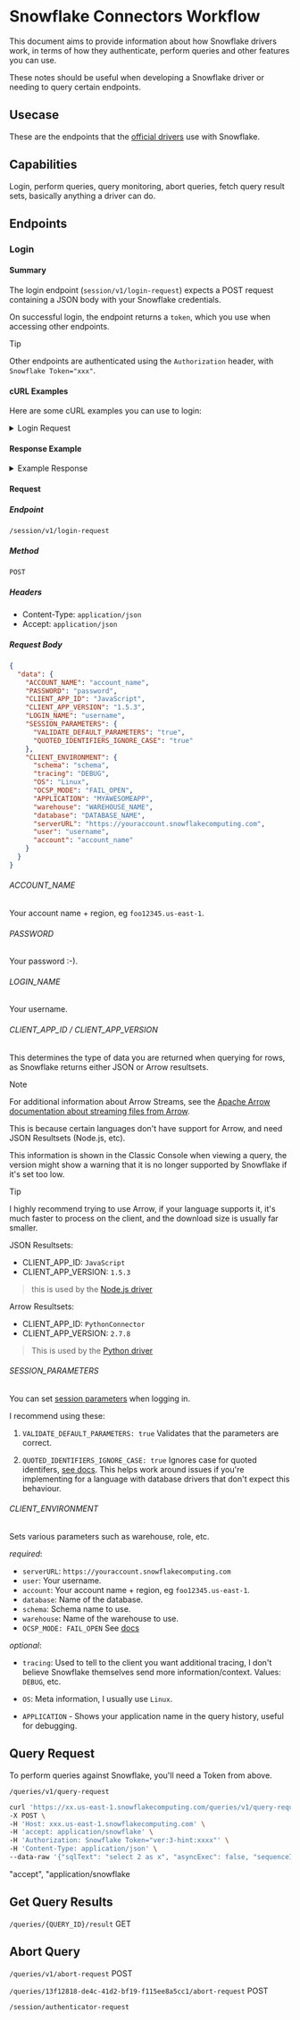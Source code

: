 # Snowflake Connectors Workflow

This document aims to provide information about how Snowflake drivers work, in terms of how they authenticate, perform queries and other features you can use.

These notes should be useful when developing a Snowflake driver or needing to query certain endpoints.

## Usecase
These are the endpoints that the [official drivers](https://docs.snowflake.com/en/developer-guide/drivers) use with Snowflake.

## Capabilities
Login, perform queries, query monitoring, abort queries, fetch query result sets, basically anything a driver can do.

## Endpoints

### Login
#### Summary
The login endpoint (`session/v1/login-request`) expects a POST request containing a JSON body with your Snowflake credentials.

On successful login, the endpoint returns a `token`, which you use when accessing other endpoints.

> [!TIP]
> Other endpoints are authenticated using the `Authorization` header, with `Snowflake Token="xxx"`.

#### cURL Examples

Here are some cURL examples you can use to login:

<details>
<summary>Login Request</summary>

```sh
curl 'https://xxx.us-east-1.snowflakecomputing.com/session/v1/login-request' \
-X POST \
-H 'Host: xxx.us-east-1.snowflakecomputing.com' \
-H 'Accept: application/json' \
-H 'Content-Type: application/json' \
--data-raw '{
  "data": {
    "ACCOUNT_NAME": "xxx.us-east-1",
    "PASSWORD": "xxx",
    "CLIENT_APP_ID": "JavaScript",
    "CLIENT_APP_VERSION": "1.5.3",
    "LOGIN_NAME": "yourusername",
    "SESSION_PARAMETERS": {
      "VALIDATE_DEFAULT_PARAMETERS": "true",
      "QUOTED_IDENTIFIERS_IGNORE_CASE": "true"
    },
    "CLIENT_ENVIRONMENT": {
      "schema": "yourschema",
      "tracing": "DEBUG",
      "OS": "Linux",
      "OCSP_MODE": "FAIL_OPEN",
      "APPLICATION": "MYAWESOMEAPP",
      "warehouse": "yourwarehouse",
      "database": "yourdatabase",
      "serverURL": "https://xxx.us-east-1.snowflakecomputing.com",
      "user": "yourusername",
      "account": "xxx.us-east-1"
    }
  }
}
'
```

</details>

#### Response Example

<details>
<summary>Example Response</summary>

Valid response:

```json

{
  "data": {
    "masterToken": "ver:3-hint:xxx",
    "token": "ver:3-hint:xxx",
    "validityInSeconds": 3600,
    "masterValidityInSeconds": 14400,
    "displayUserName": "My User",
    "serverVersion": "7.44.2",
    "firstLogin": false,
    "remMeToken": null,
    "remMeValidityInSeconds": 0,
    "healthCheckInterval": 45,
    "newClientForUpgrade": null,
    "sessionId": 111111111111111,
    "parameters": [
      {
        "name": "TIMESTAMP_OUTPUT_FORMAT",
        "value": "YYYY-MM-DD HH24:MI:SS.FF3 TZHTZM"
      },
      {
        "name": "CLIENT_PREFETCH_THREADS",
        "value": 4
      },
      {
        "name": "JS_TREAT_INTEGER_AS_BIGINT",
        "value": false
      },
      {
        "name": "TIME_OUTPUT_FORMAT",
        "value": "HH24:MI:SS"
      },
      {
        "name": "CLIENT_RESULT_CHUNK_SIZE",
        "value": 160
      },
      {
        "name": "TIMESTAMP_TZ_OUTPUT_FORMAT",
        "value": ""
      },
      {
        "name": "CLIENT_SESSION_KEEP_ALIVE",
        "value": false
      },
      {
        "name": "CLIENT_OUT_OF_BAND_TELEMETRY_ENABLED",
        "value": false
      },
      {
        "name": "CLIENT_METADATA_USE_SESSION_DATABASE",
        "value": false
      },
      {
        "name": "QUERY_CONTEXT_CACHE_SIZE",
        "value": 5
      },
      {
        "name": "ENABLE_STAGE_S3_PRIVATELINK_FOR_US_EAST_1",
        "value": false
      },
      {
        "name": "TIMESTAMP_NTZ_OUTPUT_FORMAT",
        "value": "YYYY-MM-DD HH24:MI:SS.FF3"
      },
      {
        "name": "CLIENT_RESULT_PREFETCH_THREADS",
        "value": 1
      },
      {
        "name": "CLIENT_METADATA_REQUEST_USE_CONNECTION_CTX",
        "value": false
      },
      {
        "name": "CLIENT_HONOR_CLIENT_TZ_FOR_TIMESTAMP_NTZ",
        "value": true
      },
      {
        "name": "CLIENT_MEMORY_LIMIT",
        "value": 1536
      },
      {
        "name": "CLIENT_TIMESTAMP_TYPE_MAPPING",
        "value": "TIMESTAMP_LTZ"
      },
      {
        "name": "TIMEZONE",
        "value": "UTC"
      },
      {
        "name": "CLIENT_RESULT_PREFETCH_SLOTS",
        "value": 2
      },
      {
        "name": "CLIENT_TELEMETRY_ENABLED",
        "value": true
      },
      {
        "name": "CLIENT_USE_V1_QUERY_API",
        "value": true
      },
      {
        "name": "CLIENT_DISABLE_INCIDENTS",
        "value": true
      },
      {
        "name": "CLIENT_RESULT_COLUMN_CASE_INSENSITIVE",
        "value": false
      },
      {
        "name": "BINARY_OUTPUT_FORMAT",
        "value": "HEX"
      },
      {
        "name": "CSV_TIMESTAMP_FORMAT",
        "value": ""
      },
      {
        "name": "CLIENT_ENABLE_LOG_INFO_STATEMENT_PARAMETERS",
        "value": false
      },
      {
        "name": "JS_DRIVER_DISABLE_OCSP_FOR_NON_SF_ENDPOINTS",
        "value": false
      },
      {
        "name": "CLIENT_TELEMETRY_SESSIONLESS_ENABLED",
        "value": true
      },
      {
        "name": "CLIENT_CONSENT_CACHE_ID_TOKEN",
        "value": false
      },
      {
        "name": "CLIENT_FORCE_PROTECT_ID_TOKEN",
        "value": true
      },
      {
        "name": "DATE_OUTPUT_FORMAT",
        "value": "YYYY-MM-DD"
      },
      {
        "name": "CLIENT_STAGE_ARRAY_BINDING_THRESHOLD",
        "value": 65280
      },
      {
        "name": "CLIENT_SESSION_KEEP_ALIVE_HEARTBEAT_FREQUENCY",
        "value": 3600
      },
      {
        "name": "AUTOCOMMIT",
        "value": true
      },
      {
        "name": "CLIENT_SESSION_CLONE",
        "value": false
      },
      {
        "name": "TIMESTAMP_LTZ_OUTPUT_FORMAT",
        "value": ""
      }
    ],
    "sessionInfo": {
      "databaseName": null,
      "schemaName": null,
      "warehouseName": "XXX",
      "roleName": "YYY"
    },
    "idToken": null,
    "idTokenValidityInSeconds": 0,
    "responseData": null,
    "mfaToken": null,
    "mfaTokenValidityInSeconds": 0
  },
  "code": null,
  "message": null,
  "success": true
}
```

</details>

#### Request

##### Endpoint
`/session/v1/login-request`

##### Method
 `POST`

##### Headers
- Content-Type: `application/json`
- Accept: `application/json`

##### Request Body

```json
{
  "data": {
    "ACCOUNT_NAME": "account_name",
    "PASSWORD": "password",
    "CLIENT_APP_ID": "JavaScript",
    "CLIENT_APP_VERSION": "1.5.3",
    "LOGIN_NAME": "username",
    "SESSION_PARAMETERS": {
      "VALIDATE_DEFAULT_PARAMETERS": "true",
      "QUOTED_IDENTIFIERS_IGNORE_CASE": "true"
    },
    "CLIENT_ENVIRONMENT": {
      "schema": "schema",
      "tracing": "DEBUG",
      "OS": "Linux",
      "OCSP_MODE": "FAIL_OPEN",
      "APPLICATION": "MYAWESOMEAPP",
      "warehouse": "WAREHOUSE_NAME",
      "database": "DATABASE_NAME",
      "serverURL": "https://youraccount.snowflakecomputing.com",
      "user": "username",
      "account": "account_name"
    }
  }
}
```

###### ACCOUNT_NAME
Your account name + region, eg `foo12345.us-east-1`.

###### PASSWORD
Your password :-).

###### LOGIN_NAME
Your username.

###### CLIENT_APP_ID / CLIENT_APP_VERSION

This determines the type of data you are returned when querying for rows, as Snowflake returns either JSON or Arrow resultsets.

> [!NOTE]
> For additional information about Arrow Streams, see the [Apache Arrow documentation about streaming files from Arrow](https://arrow.apache.org/docs/python/ipc.html).

This is because certain languages don't have support for Arrow, and need JSON Resultsets (Node.js, etc).

This information is shown in the Classic Console when viewing a query, the version might show a warning that it is no longer supported by Snowflake if it's set too low.

> [!TIP]
> I highly recommend trying to use Arrow, if your language supports it, it's much faster to process on the client, and the download size is usually far smaller.

JSON Resultsets:

- CLIENT_APP_ID: `JavaScript`
- CLIENT_APP_VERSION: `1.5.3`

> this is used by the [Node.js driver](https://docs.snowflake.com/en/developer-guide/node-js/nodejs-driver)

Arrow Resultsets:

- CLIENT_APP_ID: `PythonConnector`
- CLIENT_APP_VERSION: `2.7.8`

> This is used by the [Python driver](https://github.com/snowflakedb/snowflake-connector-python)

###### SESSION_PARAMETERS

You can set [session parameters](https://docs.snowflake.com/en/sql-reference/parameters) when logging in.

I recommend using these:

1. `VALIDATE_DEFAULT_PARAMETERS: true`
Validates that the parameters are correct.

2. `QUOTED_IDENTIFIERS_IGNORE_CASE: true`
Ignores case for quoted identifers, [see docs](https://docs.snowflake.com/en/sql-reference/identifiers-syntax#migrating-from-databases-that-treat-double-quoted-identifiers-as-case-insensitive). This helps work around issues if you're implementing for a language with database drivers that don't expect this behaviour.

###### CLIENT_ENVIRONMENT

Sets various parameters such as warehouse, role, etc.

*required*:

- `serverURL`: `https://youraccount.snowflakecomputing.com`
- `user`: Your username.
- `account`: Your account name + region, eg `foo12345.us-east-1`.
- `database`: Name of the database.
- `schema`: Schema name to use.
- `warehouse`: Name of the warehouse to use.
- `OCSP_MODE: FAIL_OPEN` See [docs](https://docs.snowflake.com/en/user-guide/ocsp)

*optional*:

- `tracing`: Used to tell to the client you want additional tracing, I don't believe Snowflake themselves send more information/context. Values: `DEBUG`, etc.

- `OS`: Meta information, I usually use `Linux`.
- `APPLICATION` - Shows your application name in the query history, useful for debugging.

## Query Request

To perform queries against Snowflake, you'll need a Token from above.

`/queries/v1/query-request`

```sh
curl 'https://xx.us-east-1.snowflakecomputing.com/queries/v1/query-request' \
-X POST \
-H 'Host: xxx.us-east-1.snowflakecomputing.com' \
-H 'accept: application/snowflake' \
-H 'Authorization: Snowflake Token="ver:3-hint:xxxx"' \
-H 'Content-Type: application/json' \
--data-raw '{"sqlText": "select 2 as x", "asyncExec": false, "sequenceId": 0, "parameters": {}}'
```

"accept", "application/snowflake

## Get Query Results
`/queries/{QUERY_ID}/result` GET

## Abort Query
`/queries/v1/abort-request` POST

`/queries/13f12818-de4c-41d2-bf19-f115ee8a5cc1/abort-request` POST

`/session/authenticator-request`
